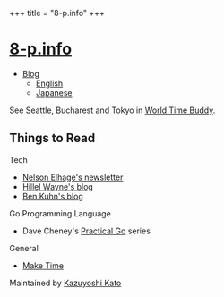 +++
title = "8-p.info"
+++

# [8-p.info](/)

- [Blog](https://blog.8-p.info/)
  - [English](https://blog.8-p.info/en/)
  - [Japanese](https://blog.8-p.info/ja/)

<div id="clocks"></div>

See Seattle, Bucharest and Tokyo in [World Time Buddy](https://www.worldtimebuddy.com/?pl=1&lid=5809844,683506,1850147).

## Things to Read

Tech

- [Nelson Elhage's newsletter](https://buttondown.email/nelhage/archive)
- [Hillel Wayne's blog](https://www.hillelwayne.com/)
- [Ben Kuhn's blog](https://www.benkuhn.net/)

Go Programming Language

- Dave Cheney's [Practical Go](https://dave.cheney.net/practical-go) series

General

- [Make Time](https://maketime.blog/articles/)

Maintained by [Kazuyoshi Kato](/me/)
